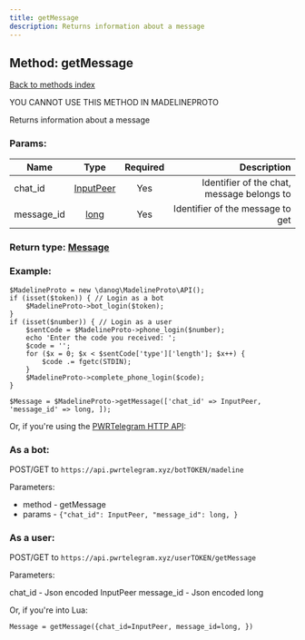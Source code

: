 ```yaml
---
title: getMessage
description: Returns information about a message
---
```

## Method: getMessage  
[Back to methods index](index.md)


YOU CANNOT USE THIS METHOD IN MADELINEPROTO


Returns information about a message

### Params:

| Name     |    Type       | Required | Description |
|----------|:-------------:|:--------:|------------:|
|chat\_id|[InputPeer](../types/InputPeer.md) | Yes|Identifier of the chat, message belongs to|
|message\_id|[long](../types/long.md) | Yes|Identifier of the message to get|


### Return type: [Message](../types/Message.md)

### Example:


```
$MadelineProto = new \danog\MadelineProto\API();
if (isset($token)) { // Login as a bot
    $MadelineProto->bot_login($token);
}
if (isset($number)) { // Login as a user
    $sentCode = $MadelineProto->phone_login($number);
    echo 'Enter the code you received: ';
    $code = '';
    for ($x = 0; $x < $sentCode['type']['length']; $x++) {
        $code .= fgetc(STDIN);
    }
    $MadelineProto->complete_phone_login($code);
}

$Message = $MadelineProto->getMessage(['chat_id' => InputPeer, 'message_id' => long, ]);
```

Or, if you're using the [PWRTelegram HTTP API](https://pwrtelegram.xyz):

### As a bot:

POST/GET to `https://api.pwrtelegram.xyz/botTOKEN/madeline`

Parameters:

* method - getMessage
* params - `{"chat_id": InputPeer, "message_id": long, }`



### As a user:

POST/GET to `https://api.pwrtelegram.xyz/userTOKEN/getMessage`

Parameters:

chat_id - Json encoded InputPeer
message_id - Json encoded long



Or, if you're into Lua:

```
Message = getMessage({chat_id=InputPeer, message_id=long, })
```

